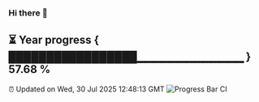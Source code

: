### Hi there 👋
⏳ Year progress { █████████████████▁▁▁▁▁▁▁▁▁▁▁▁▁ } 57.68 %
---
⏰ Updated on Wed, 30 Jul 2025 12:48:13 GMT
![Progress Bar CI](https://github.com/liununu/liununu/workflows/Progress%20Bar%20CI/badge.svg)
